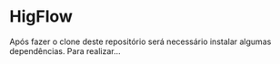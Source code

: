 # HigFlow
Após fazer o clone deste repositório será necessário instalar algumas dependências. Para realizar...
